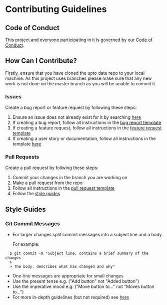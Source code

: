 # Contributing Guidelines

## Code of Conduct

This project and everyone participating in it is governed by our [Code of Conduct](./.github/code_of_conduct.md).

## How Can I Contribute?

Firstly, ensure that you have cloned the upto date repo to your local machine. As this project uses branches please
make sure that any new work is not done on the master branch as you will be unable to commit it.

### Issues

Create a bug report or feature request by following these steps:

1. Ensure an issue does not already exist for it by searching [here](https://github.com/PreetPatel/ASMR/issues)
2. If creating a bug report, follow all instructions in the [bug report template](./.github/ISSUE_TEMPLATE/bug_report.md)
3. If creating a feature request, follow all instructions in the [feature request template](./.github/ISSUE_TEMPLATE/feature_request.md)
4. If creating a user story or documentation, follow all instructions in the template [here](./.github/ISSUE_TEMPLATE/user-story-documentation-request.md)

### Pull Requests

Create a pull request by follwing these steps:

1. Commit your changes in the branch you are working on
2. Make a pull request from the repo
3. Follow all instructions in the [pull request template](./.github/PULL_REQUEST_TEMPLATE/pull_request.md)
4. Follow the [style guides](#style-guides)

## Style Guides

### Git Commit Messages

- For larger changes split commit messages into a subject line and a body

  For example:

```
  $ git commit -m "Subject line, contains a brief summary of the changes
  >
  > The body, describes what has changed and why"
```

- One-line messages are appropriate for small changes
- Use the present tense e.g. ("Add button" not "Added button")
- Use the imperative mood e.g. ("Move button to..." not "Moves button to...")
- For more in-depth guidelines (but not required) see [here](https://chris.beams.io/posts/git-commit/)
